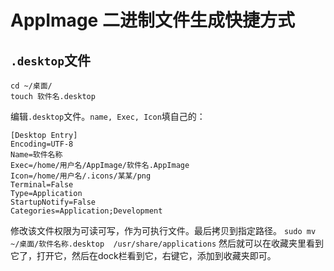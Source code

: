 # AppImage 二进制文件生成快捷方式

## `.desktop`文件

```shell
cd ~/桌面/
touch 软件名.desktop
```

编辑`.desktop`文件。`name, Exec, Icon`填自己的：

```shell
[Desktop Entry]
Encoding=UTF-8
Name=软件名称
Exec=/home/用户名/AppImage/软件名.AppImage
Icon=/home/用户名/.icons/某某/png
Terminal=False
Type=Application
StartupNotify=False
Categories=Application;Development
```

修改该文件权限为可读可写，作为可执行文件。最后拷贝到指定路径。
```sudo mv ~/桌面/软件名称.desktop  /usr/share/applications```
然后就可以在收藏夹里看到它了，打开它，然后在dock栏看到它，右键它，添加到收藏夹即可。
